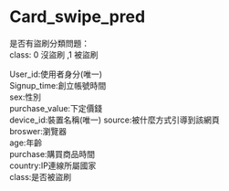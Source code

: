 # Card_swipe_pred

是否有盜刷分類問題：  
class: 0 沒盜刷 ,1 被盜刷  

User_id:使用者身分(唯一)  
Signup_time:創立帳號時間  
sex:性別  
purchase_value:下定價錢  
device_id:裝置名稱(唯一) 
source:被什麼方式引導到該網頁  
broswer:瀏覽器  
age:年齡  
purchase:購買商品時間  
country:IP連線所屬國家  
class:是否被盜刷  

